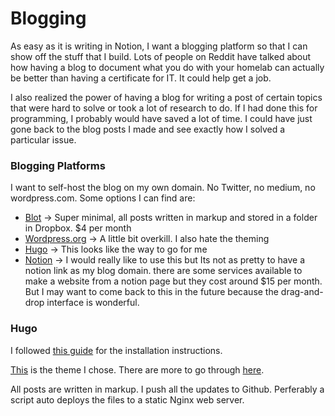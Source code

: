 # Blogging

As easy as it is writing in Notion, I want a blogging platform so that I can show off the stuff that I build. Lots of people on Reddit have talked about how having a blog to document what you do with your homelab can actually be better than having a certificate for IT. It could help get a job. 

I also realized the power of having a blog for writing a post of certain topics that were hard to solve or took a lot of research to do. If I had done this for programming, I probably would have saved a lot of time. I could have just gone back to the blog posts I made and see exactly how I solved a particular issue.

### Blogging Platforms

I want to self-host the blog on my own domain. No Twitter, no medium, no wordpress.com. Some options I can find are:

- [Blot](https://blot.im/) → Super minimal, all posts written in markup and stored in a folder in Dropbox. $4 per month
- [Wordpress.org](http://Wordpress.org) → A little bit overkill. I also hate the theming
- [Hugo](https://gohugo.io/) → This looks like the way to go for me
- [Notion](https://www.notion.so) → I would really like to use this but Its not as pretty to have a notion link as my blog domain. there are some services available to make a website from a notion page but they cost around $15 per month. But I may want to come back to this in the future because the drag-and-drop interface is wonderful.

### Hugo

I followed [this guide](https://www.freecodecamp.org/news/your-first-hugo-blog-a-practical-guide/) for the installation instructions.

[This](https://github.com/rhazdon/hugo-theme-hello-friend-ng) is the theme I chose. There are more to go through [here](https://themes.gohugo.io/).

All posts are written in markup. I push all the updates to Github. Perferably a script auto deploys the files to a static Nginx web server.